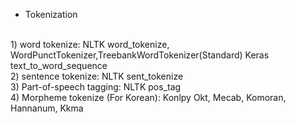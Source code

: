 
* Tokenization</br>
</br>
1) word tokenize: NLTK word_tokenize, WordPunctTokenizer,TreebankWordTokenizer(Standard) Keras text_to_word_sequence</br>
2) sentence tokenize: NLTK sent_tokenize</br>
3) Part-of-speech tagging: NLTK pos_tag</br>
4) Morpheme tokenize (For Korean): Konlpy Okt, Mecab, Komoran, Hannanum, Kkma</br>
 
